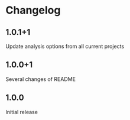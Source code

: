 # Changelog

## 1.0.1+1

Update analysis options from all current projects

## 1.0.0+1

Several changes of README

## 1.0.0

Initial release
